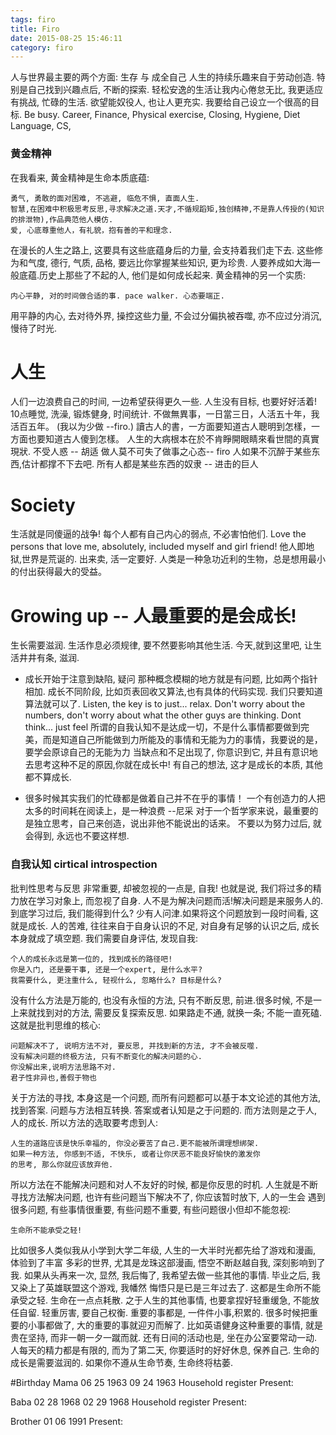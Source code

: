 ```yaml
---
tags: firo
title: Firo
date: 2015-08-25 15:46:11
category: firo
---
```


人与世界最主要的两个方面: 生存 与 成全自己
人生的持续乐趣来自于劳动创造. 特别是自己找到兴趣点后, 不断的探索.
轻松安逸的生活让我内心倦怠无比, 我更适应有挑战, 忙碌的生活.
欲望能奴役人, 也让人更充实. 我要给自己设立一个很高的目标.  Be busy.
Career, Finance, Physical exercise, Closing, Hygiene, Diet
Language, CS, 
### 黄金精神
在我看来, 黄金精神是生命本质底蕴:

	勇气, 勇敢的面对困难, 不逃避, 临危不惧, 直面人生.
	智慧,在困难中积极思考反思,寻求解决之道.天才,不循规蹈矩,独创精神,不是靠人传授的(知识的排泄物),作品典范他人模仿.
	爱, 心底尊重他人，有礼貌，抱有善的平和理念.
在漫长的人生之路上, 这要具有这些底蕴身后的力量, 会支持着我们走下去.
这些修为和气度, 德行, 气质, 品格, 要远比你掌握某些知识, 更为珍贵.
人要养成如大海一般底蕴.历史上那些了不起的人, 他们是如何成长起来.
黄金精神的另一个实质:

	内心平静, 对的时间做合适的事. pace walker. 心态要端正.
用平静的内心, 去对待外界, 操控这些力量, 不会过分偏执被吞噬,
亦不应过分消沉, 慢待了时光.
# 人生
人们一边浪费自己的时间, 一边希望获得更久一些.
人生没有目标, 也要好好活着!
10点睡觉, 洗澡, 锻炼健身, 时间统计.
不做無異事，一日當三日，人活五十年，我活百五年。 (我以为少做 --firo.)
讀古人的書，一方面要知道古人聰明到怎樣，一方面也要知道古人傻到怎樣。
人生的大病根本在於不肯睜開眼睛來看世間的真實現狀.
不受人惑 -- 胡适
做人莫不可失了做事之心态-- firo
人如果不沉醉于某些东西,估计都撑不下去吧.
所有人都是某些东西的奴隶 -- 进击的巨人
# Society
生活就是同傻逼的战争!
每个人都有自己内心的弱点, 不必害怕他们.
Love the persons that love me, absolutely, included myself and girl friend!
他人即地狱,世界是荒诞的.
出来卖, 活一定要好.
人类是一种急功近利的生物，总是想用最小的付出获得最大的受益。 
# Growing up -- 人最重要的是会成长! 
生长需要滋润.  生活作息必须规律, 要不然要影响其他生活. 今天,就到这里吧, 让生活井井有条, 滋润.
* 成长开始于注意到缺陷, 疑问
那种概念模糊的地方就是有问题, 比如两个指针相加.
成长不同阶段, 比如页表回收又算法,也有具体的代码实现. 我们只要知道算法就可以了.
Listen, the key is to just... relax. Don't worry about the numbers, don't worry about what the other guys are thinking. 
Dont think... just feel
所谓的自我认知不是达成一切，不是什么事情都要做到完美，而是知道自己所能做到力所能及的事情和无能为力的事情，我要说的是，要学会原谅自己的无能为力 
当缺点和不足出现了, 你意识到它, 并且有意识地去思考这种不足的原因,你就在成长中! 有自己的想法, 这才是成长的本质, 其他都不算成长. 
+ 很多时候其实我们的忙碌都是做着自己并不在乎的事情！
一个有创造力的人把太多的时间耗在阅读上，是一种浪费 --尼采
对于一个哲学家来说，最重要的是独立思考，自己来创造，说出非他不能说出的话来。
不要以为努力过后, 就会得到, 永远也不要这样想. 

### 自我认知 cirtical introspection 
批判性思考与反思
非常重要, 却被忽视的一点是, 自我! 也就是说, 我们将过多的精力放在学习对象上,
而忽视了自身. 人不是为解决问题而活!解决问题是来服务人的.到底学习过后, 
我们能得到什么? 少有人问津.如果将这个问题放到一段时间看, 这就是成长. 人的苦难, 
往往来自于自身认识的不足, 对自身有足够的认识之后, 成长本身就成了填空题. 
我们需要自身评估, 发现自我:

	个人的成长永远是第一位的, 找到成长的路径吧!
	你是入门, 还是要干事, 还是一个expert, 是什么水平?
	我需要什么, 更注重什么, 轻视什么, 忽略什么? 目标是什么?
没有什么方法是万能的, 也没有永恒的方法, 只有不断反思, 前进.很多时候, 
不是一上来就找到对的方法, 需要反复探索反思. 如果路走不通, 就换一条; 不能一直死磕.
这就是批判思维的核心:

	问题解决不了, 说明方法不对, 要反思, 并找到新的方法, 才不会被反噬.
	没有解决问题的终极方法, 只有不断变化的解决问题的心.
	你没解出来,说明方法思路不对.
	君子性非异也,善假于物也
关于方法的寻找, 本身这是一个问题, 而所有问题都可以基于本文论述的其他方法, 找到答案.
问题与方法相互转换. 答案或者认知是之于问题的. 而方法则是之于人, 人的成长.
所以方法的选取要考虑到人:

	人生的道路应该是快乐幸福的, 你没必要苦了自己.更不能被所谓理想绑架.
	如果一种方法, 你感到不适, 不快乐, 或者让你厌恶不能良好愉快的激发你
	的思考, 那么你就应该放弃他.
所以方法在不能解决问题和对人不友好的时候, 都是你反思的时机.
人生就是不断寻找方法解决问题, 也许有些问题当下解决不了, 你应该暂时放下, 人的一生会
遇到很多问题, 有些事情很重要, 有些问题不重要, 有些问题很小但却不能忽视:

	生命所不能承受之轻!
比如很多人类似我从小学到大学二年级, 人生的一大半时光都先给了游戏和漫画, 体验到了丰富
多彩的世界, 尤其是龙珠这部漫画, 悟空不断赵越自我, 深刻影响到了我. 如果从头再来一次,
显然, 我后悔了, 我希望去做一些其他的事情. 毕业之后, 我又染上了英雄联盟这个游戏, 我幡然
悔悟只是已是三年过去了. 这都是生命所不能承受之轻. 生命在一点点耗散.
之于人生的其他事情, 也要拿捏好轻重缓急, 不能放任自留.
	轻重厉害, 要自己权衡.
	重要的事都是, 一件件小事,积累的. 很多时候把重要的小事都做了, 
	大的重要的事就迎刃而解了.
比如英语健身这种重要的事情, 就是贵在坚持, 而非一朝一夕一蹴而就.
还有日间的活动也是, 坐在办公室要常动一动.
人每天的精力都是有限的, 而为了第二天, 你要适时的好好休息, 保养自己.
	生命的成长是需要滋润的.
	如果你不遵从生命节奏, 生命终将枯萎.

#Birthday
Mama
06 25 1963
09 24 1963 Household register
Present:

Baba
02 28 1968
02 29 1968 Household register
Present:

Brother
01 06 1991
Present:

